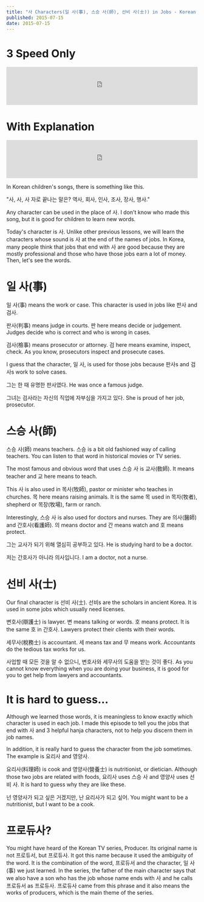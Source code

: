 ```yaml
---
title: "사 Characters(일 사(事), 스승 사(師), 선비 사(士)) in Jobs - Korean Hanja #23"
published: 2015-07-15
date: 2015-07-15
---
```


#  3 Speed Only

<iframe id="audio_iframe" src="https://www.podbean.com/media/player/5r2su-5757fc?skin=2" width="100%" height="100" frameborder="0" scrolling="no"></iframe>

#  With Explanation

<iframe id="audio_iframe" src="https://www.podbean.com/media/player/eyvrh-575809?skin=2" width="100%" height="100" frameborder="0" scrolling="no"></iframe>

In Korean children's songs, there is something like this.

"사, 사, 사 자로 끝나는 말은? 역사, 회사, 인사, 조사, 장사, 행사."

Any character can be used in the place of 사. I don't know who made this song, but it is good for children to learn new words.

Today's character is 사. Unlike other previous lessons, we will learn the characters whose sound is 사 at the end of the names of jobs. In Korea, many people think that jobs that end with 사 are good because they are mostly professional and those who have those jobs earn a lot of money. Then, let's see the words.

#  일 사(事)

일 사(事) means the work or case. This character is used in jobs like 판사 and 검사.

판사(判事) means judge in courts. 판 here means decide or judgement. Judges decide who is correct and who is wrong in cases.

검사(檢事) means prosecutor or attorney. 검 here means examine, inspect, check. As you know, prosecutors inspect and prosecute cases.

I guess that the character, 일 사, is used for those jobs because 판사s and 검사s work to solve cases.

그는 한 때 유명한 판사였다.
He was once a famous judge.

그녀는 검사라는 자신의 직업에 자부심을 가지고 있다.
She is proud of her job, prosecutor.

#  스승 사(師)

스승 사(師) means teachers. 스승 is a bit old fashioned way of calling teachers. You can listen to that word in historical movies or TV series.

The most famous and obvious word that uses 스승 사 is 교사(敎師). It means teacher and 교 here means to teach.

This 사 is also used in 목사(牧師), pastor or minister who teaches in churches. 목 here means raising animals. It is the same 목 used in 목자(牧者), shepherd or 목장(牧場), farm or ranch.

Interestingly, 스승 사 is also used for doctors and nurses. They are 의사(醫師) and 간호사(看護師). 의 means doctor and 간 means watch and 호 means protect.

그는 교사가 되기 위해 열심히 공부하고 있다.
He is studying hard to be a doctor.

저는 간호사가 아니라 의사입니다.
I am a doctor, not a nurse.

#  선비 사(士)

Our final character is 선비 사(士). 선비s are the scholars in ancient Korea. It is used in some jobs which usually need licenses.

변호사(辯護士) is lawyer. 변 means talking or words. 호 means protect. It is the same 호 in 간호사. Lawyers protect their clients with their words.

세무사(稅務士) is accountant. 세 means tax and 무 means work. Accountants do the tedious tax works for us.

사업할 때 모든 것을 알 수 없으니, 변호사와 세무사의 도움을 받는 것이 좋다.
As you cannot know everything when you are doing your business, it is good for you to get help from lawyers and accountants.

#  It is hard to guess…

Although we learned those words, it is meaningless to know exactly which character is used in each job. I made this episode to tell you the jobs that end with 사 and 3 helpful hanja characters, not to help you discern them in job names.

In addition, it is really hard to guess the character from the job sometimes. The example is 요리사 and 영양사.

요리사(料理師) is cook and 영양사(營養士) is nutritionist, or dietician. Although those two jobs are related with foods, 요리사 uses 스승 사 and 영양사 uses 선비 사. It is hard to guess why they are like these.

넌 영양사가 되고 싶은 거겠지만, 난 요리사가 되고 싶어.
You might want to be a nutritionist, but I want to be a cook.

#  프로듀사?

You might have heard of the Korean TV series, Producer. Its original name is not 프로듀서, but 프로듀사. It got this name because it used the ambiguity of the word. It is the combination of the word, 프로듀서 and the character, 일 사(事) we just learned. In the series, the father of the main character says that we also have a son who has the job whose name ends with 사 and he calls 프로듀서 as 프로듀사. 프로듀사 came from this phrase and it also means the works of producers, which is the main theme of the series.
